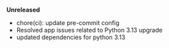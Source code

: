 **Unreleased**

* chore(ci): update pre-commit config
* Resolved app issues related to Python 3.13 upgrade
* updated dependencies for python 3.13
